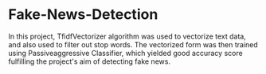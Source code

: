 # Fake-News-Detection
In this project, TfidfVectorizer algorithm was used to vectorize text data, and also used to filter out stop words. The vectorized form was then trained using Passiveaggressive Classifier, which yielded good accuracy score fulfilling the project's aim of detecting fake news.
